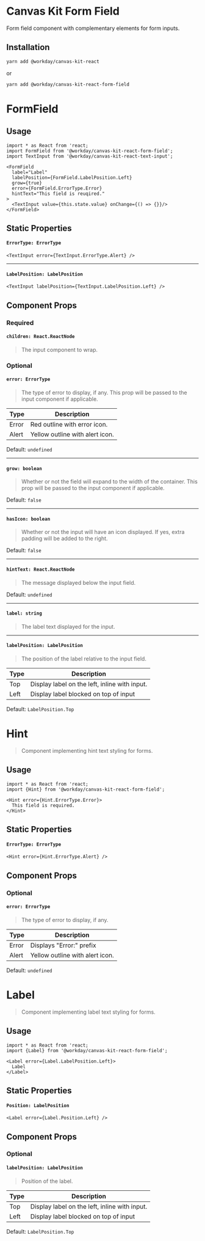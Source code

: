 # Canvas Kit Form Field

Form field component with complementary elements for form inputs.

## Installation

```sh
yarn add @workday/canvas-kit-react
```

or

```sh
yarn add @workday/canvas-kit-react-form-field
```

# FormField

## Usage

```tsx
import * as React from 'react;
import FormField from '@workday/canvas-kit-react-form-field';
import TextInput from '@workday/canvas-kit-react-text-input';

<FormField
  label="Label"
  labelPosition={FormField.LabelPosition.Left}
  grow={true}
  error={FormField.ErrorType.Error}
  hintText="This field is reuqired."
>
  <TextInput value={this.state.value} onChange={() => {}}/>
</FormField>
```

## Static Properties

#### `ErrorType: ErrorType`

```tsx
<TextInput error={TextInput.ErrorType.Alert} />
```

---

#### `LabelPosition: LabelPosition`

```tsx
<TextInput labelPosition={TextInput.LabelPosition.Left} />
```

## Component Props

### Required

#### `children: React.ReactNode`

> The input component to wrap.

### Optional

#### `error: ErrorType`

> The type of error to display, if any. This prop will be passed to the input component if
> applicable.

| Type  | Description                     |
| ----- | ------------------------------- |
| Error | Red outline with error icon.    |
| Alert | Yellow outline with alert icon. |

Default: `undefined`

---

#### `grow: boolean`

> Whether or not the field will expand to the width of the container. This prop will be passed to
> the input component if applicable.

Default: `false`

---

#### `hasIcon: boolean`

> Whether or not the input will have an icon displayed. If yes, extra padding will be added to the
> right.

Default: `false`

---

#### `hintText: React.ReactNode`

> The message displayed below the input field.

Default: `undefined`

---

#### `label: string`

> The label text displayed for the input.

---

#### `labelPosition: LabelPosition`

> The position of the label relative to the input field.

| Type | Description                                   |
| ---- | --------------------------------------------- |
| Top  | Display label on the left, inline with input. |
| Left | Display label blocked on top of input         |

Default: `LabelPosition.Top`

# Hint

> Component implementing hint text styling for forms.

## Usage

```tsx
import * as React from 'react;
import {Hint} from '@workday/canvas-kit-react-form-field';

<Hint error={Hint.ErrorType.Error}>
  This field is required.
</Hint>
```

## Static Properties

#### `ErrorType: ErrorType`

```tsx
<Hint error={Hint.ErrorType.Alert} />
```

## Component Props

### Optional

#### `error: ErrorType`

> The type of error to display, if any.

| Type  | Description                     |
| ----- | ------------------------------- |
| Error | Displays "Error:" prefix        |
| Alert | Yellow outline with alert icon. |

Default: `undefined`

# Label

> Component implementing label text styling for forms.

## Usage

```tsx
import * as React from 'react;
import {Label} from '@workday/canvas-kit-react-form-field';

<Label error={Label.LabelPosition.Left}>
  Label
</Label>
```

## Static Properties

#### `Position: LabelPosition`

```tsx
<Label error={Label.Position.Left} />
```

## Component Props

### Optional

#### `labelPosition: LabelPosition`

> Position of the label.

| Type | Description                                   |
| ---- | --------------------------------------------- |
| Top  | Display label on the left, inline with input. |
| Left | Display label blocked on top of input         |

Default: `LabelPosition.Top`

